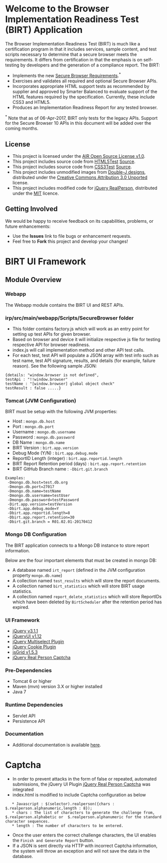 # Welcome to the Browser Implementation Readiness Test (BIRT) Application

The Browser Implementation Readiness Test (BIRT) is much like a certification program in that it includes services, sample
content, and test scripts necessary to determine that a secure browser meets the requirements. It differs
from certification in that the emphasis is on self-testing by developers and the generation of a compliance
report. The BIRT:

* Implements the new [Secure Browser Requirements](https://github.com/SmarterApp/SB_BIRT/blob/master/irp/doc/req/SecureBrowserAPIspecification.md).<sup>*</sup> 
* Exercises and validates all required and optional Secure Browser APIs.
* Incorporates appropriate HTML support tests as recommended by supplier and approved by Smarter Balanced to evaluate support of the HTML features required by the specification. Currently, these include CSS3 and HTML5.
* Produces an Implementation Readiness Report for any tested browser.

<sup>*</sup> Note that as of 06-Apr-2017, BIRT only tests for the legacy APIs. Support for the Secure Browser 10 APIs in this document will be added over the coming months.

## License ##
* This project is licensed under the [AIR Open Source License v1.0](http://www.smarterapp.org/documents/American_Institutes_for_Research_Open_Source_Software_License.pdf).
* This project includes source code from [HTML5Test](http://html5test.com/) [Source](https://github.com/NielsLeenheer/html5test).
* This project includes source code from [CSS3Test](http://css3test.com/) [Source](https://github.com/LeaVerou/css3test).
* This project includes unmodified images from  [Double-J designs](http://www.doublejdesign.co.uk/), distributed under the [Creative Commons Attribution 3.0 Unported](https://creativecommons.org/licenses/by/3.0/) license.
* This project includes modified code for [jQuery RealPerson](http://keith-wood.name/realPerson.html), distributed under the [MIT](http://keith-wood.name/licence.html) licence.


## Getting Involved ##
We would be happy to receive feedback on its capabilities, problems, or future enhancements:

* Use the **Issues** link to file bugs or enhancement requests.
* Feel free to **Fork** this project and develop your changes!

# BIRT UI Framework

## Module Overview

### Webapp
The Webapp module contains the BIRT UI and REST APIs.

### irp/src/main/webapp/Scripts/SecureBrowser folder
* This folder contains factory.js which will work as an entry point for setting up test APIs for given browser.
* Based on browser and device it will initialize respective js file for testing respective API for browser readiness.
* index.js will call implementation method and other API test calls.
* For each test, test API will populate a JSON array with test info such as test name, test API signature, results, and details (for example, failure reason). See the following sample JSON:

```
{details: "window.browser is not defined",
testApi : "!!window.browser"
testName : "[window.browser] global object check"
testResult : false .....}
```

### Tomcat (JVM Configuration)
BIRT must be setup with the following JVM properties:

* Host : `mongo.db.host`
* Port : `mongo.db.port`
* Username : `mongo.db.username`
* Password : `mongo.db.password`
* DB Name  : `mongo.db.name`
* BIRT Version : `birt.app.version` 
* Debug Mode (Y/N) : `birt.app.debug.mode`
* ReportID Length (integer) : `birt.app.reportid.length` 
* BIRT Report Retention period (days) : `birt.app.report.retention`
* BIRT GitHub Branch name : `-Dbirt.git.branch`

```
Examples:
 -Dmongo.db.host=test.db.org 
 -Dmongo.db.port=27017
 -Dmongo.db.name=testName
 -Dmongo.db.username=testUser
 -Dmongo.db.password=testPassword
 -Dirt.app.version=testVersion
 -Dbirt.app.debug.mode=Y 
 -Dbirt.app.reportid.length=8 
 -Dbirt.app.report.retention=30
 -Dbirt.git.branch = R01.02.01-20170412
```

### Mongo DB Configuration
The BIRT application connects to a Mongo DB instance to store report information.

Below are the four important elements that must be created in mongo DB:

* A database named `irt_report` (defined in the JVM configuration property `mongo.db.name`)
* A collection named `test_results` which will store the report documents.
* A collection named `birt_statistics` which will store BIRT usage statistics.
* A collection named `report_delete_statistics` which will store ReportIDs which have been deleted by `BirtScheduler` after the retention period has expired.


### UI Framework
* [jQuery v3.1.1](http://jquery.com/)
* [jQueryUI v1.12](https://jqueryui.com/)
* [jQuery Multiselect Plugin](http://crlcu.github.io/multiselect/)
* [jQuery Cookie Plugin](http://plugins.jquery.com/cookie/)
* [jsGrid v1.5.3](http://js-grid.com/)
* [jQuery Real Person Captcha](http://keith-wood.name/realPerson.html)

### Pre-Dependencies
* Tomcat 6 or higher
* Maven (mvn) version 3.X or higher installed
* Java 7

### Runtime Dependencies
* Servlet API
* Persistence API

### Documentation
* Additional documentation is available [here](https://github.com/SmarterApp/SB_BIRT/blob/master/irp/doc).

# Captcha

* In order to prevent attacks in the form of false or repeated, automated submissions, the jQuery UI Plugin [jQuery Real Person Captcha](http://keith-wood.name/realPerson.html) was integrated
* index.html is modified to include Captcha configuration as below
 
```
   * Javascript : $(selector).realperson({chars : $.realperson.alphanumeric,length : 8});
   * chars : The list of characters to generate the challenge from, $.realperson.alphabetic or  $.realperson.alphanumeric for the standard character sequences.
   * length : The number of characters to be entered.
```

* Once the user enters the correct challenge characters, the UI enables the `Finish and Generate Report` button. 
* If a JSON is sent directly via HTTP with incorrect Captcha information, the system will throw an exception and will not save the data in the database.
